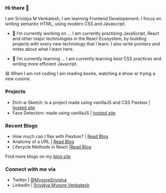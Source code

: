 ### Hi there 👋

I am Srividya M Venkatesh, I am learning Frontend Developement. I focus on writing semantic HTML, using modern CSS and Javascript.

- 🔭 I’m currently working on ...
I am currently practising JavaScript, React and other major technologies in the React Ecosystem, by building projects with every new technology that I learn. I also write pointers and notes about what I learn here.

- 🌱 I’m currently learning ...
I am currently learning best CSS practices and writing more efficient Javacript.

😄 When I am not coding I am reading books, watching a show or trying a new cuisine.

### Projects
- Etch-a-Sketch: is a project made using vanillaJS and CSS Flexbox | [hosted site](https://js-drawing-board-canvas.netlify.app/)
- Face Detection: made using vanillaJS | [hosted site](https://detectyourface.netlify.app)

### Recent Blogs
- How much can I flex with Flexbox? | [Read Blog](https://hashnode.com/post/how-much-can-i-flex-with-flexbox-cknxjntqt09j9ews1412c93qo)
- Anatomy of a URL | [Read Blog](https://hashnode.com/post/anatomy-of-a-url-cktjju1c102cqmls14f50awi0)
- Lifecycle Methods in React |[Read Blog](https://hashnode.com/post/lifecycle-methods-in-react-ckt0emthj08bl54s1cyww1ic7)

Find more blogs on my [blog site](https://sounds-interesting.netlify.app/#)

### Connect with me via
- Twitter   | [@MysoreSrividya](https://twitter.com/MysoreSrividya)
- LinkedIn  | [Srividya Mysore Venkatesh](https://www.linkedin.com/in/srividya-mysore-venkatesh-1a5326200/)

<!--
**srivcodes/srivcodes** is a ✨ _special_ ✨ repository because its `README.md` (this file) appears on your GitHub profile.

Here are some ideas to get you started:

- 🔭 I’m currently working on ...
- 🌱 I’m currently learning ...
- 👯 I’m looking to collaborate on ...
- 🤔 I’m looking for help with ...
- 💬 Ask me about ...
- 📫 How to reach me: ...
- 😄 Pronouns: ...
- ⚡ Fun fact: ...
-->

